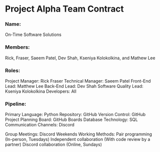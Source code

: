 # Project Alpha Team Contract

### Name:
On-Time Software Solutions
### Members:
Rick, Fraser, Saeem Patel, Dev Shah, Kseniya Kolokolkina, and Mathew Lee
### Roles:
Project Manager: Rick Fraser
Technical Manager: Saeem Patel
Front-End Lead: Matthew Lee
Back-End Lead: Dev Shah
Software Quality Lead: Kseniya Kolokolkina
Developers: All

### Pipeline:
Primary Language: Python
Repository: GitHub
Version Control: GitHub
Project Planning Board: GitHub Boards
Database Technology: SQL
Communication
Channels:
Discord

Group Meetings:
Discord Weekends
Working Methods:
Pair programming (In-person, Tuesdays)
Independent collaboration (With code review by a partner)
Discord collaboration (Online, Sundays)
